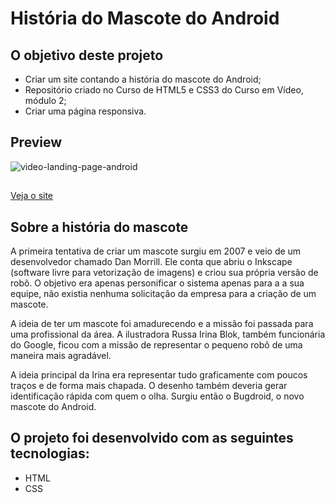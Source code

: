 # História do Mascote do Android

## O objetivo deste projeto
- Criar um site contando a história do mascote do Android;
- Repositório criado no Curso de HTML5 e CSS3 do Curso em Vídeo, módulo 2;
- Criar uma página responsiva.

## Preview

![video-landing-page-android](https://github.com/briamferr/projeto-site-boz-oxisanitizacao/assets/124388657/05cde1f2-4d7d-4a57-875c-7805e51097e3)

##
<a href="https://briamferr.github.io/projeto-mascote-android/" target="_blank">Veja o site</a>

## Sobre a história do mascote
A primeira tentativa de criar um mascote surgiu em 2007 e veio de um desenvolvedor chamado Dan Morrill. Ele conta que abriu o Inkscape (software livre para vetorização de imagens) e criou sua própria versão de robô. O objetivo era apenas personificar o sistema apenas para a a sua equipe, não existia nenhuma solicitação da empresa para a criação de um mascote.

A ideia de ter um mascote foi amadurecendo e a missão foi passada para uma profissional da área. A ilustradora Russa Irina Blok, também funcionária do Google, ficou com a missão de representar o pequeno robô de uma maneira mais agradável.

A ideia principal da Irina era representar tudo graficamente com poucos traços e de forma mais chapada. O desenho também deveria gerar identificação rápida com quem o olha. Surgiu então o Bugdroid, o novo mascote do Android.

## O projeto foi desenvolvido com as seguintes tecnologias:
- HTML
- CSS
